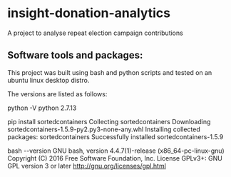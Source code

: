 # insight-donation-analytics
A project to analyse repeat election campaign contributions

Software tools and packages:
----------------------------
This project was built using bash and python scripts
and tested on an ubuntu linux desktop distro.

The versions are listed as follows:

python -V
python 2.7.13

pip install sortedcontainers
Collecting sortedcontainers
  Downloading sortedcontainers-1.5.9-py2.py3-none-any.whl
Installing collected packages: sortedcontainers
Successfully installed sortedcontainers-1.5.9

bash --version
GNU bash, version 4.4.7(1)-release (x86_64-pc-linux-gnu)
Copyright (C) 2016 Free Software Foundation, Inc.
License GPLv3+: GNU GPL version 3 or later <http://gnu.org/licenses/gpl.html>
